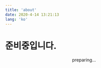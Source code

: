 ```yaml
---
title: 'about'
date: 2020-4-14 13:21:13
lang: 'ko'
---
```


# 준비중입니다.

<div align="center">

preparing...

</div>